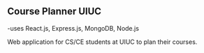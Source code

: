 ## Course Planner UIUC

-uses React.js, Express.js, MongoDB, Node.js

Web application for CS/CE students at UIUC to plan their courses. 
